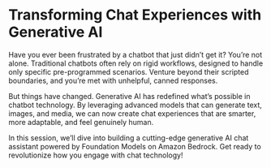 # Transforming Chat Experiences with Generative AI

Have you ever been frustrated by a chatbot that just didn’t get it? You’re not alone. Traditional chatbots often rely on rigid workflows, designed to handle only specific pre-programmed scenarios. Venture beyond their scripted boundaries, and you’re met with unhelpful, canned responses.

But things have changed. Generative AI has redefined what’s possible in chatbot technology. By leveraging advanced models that can generate text, images, and media, we can now create chat experiences that are smarter, more adaptable, and feel genuinely human.

In this session, we’ll dive into building a cutting-edge generative AI chat assistant powered by Foundation Models on Amazon Bedrock. Get ready to revolutionize how you engage with chat technology!
